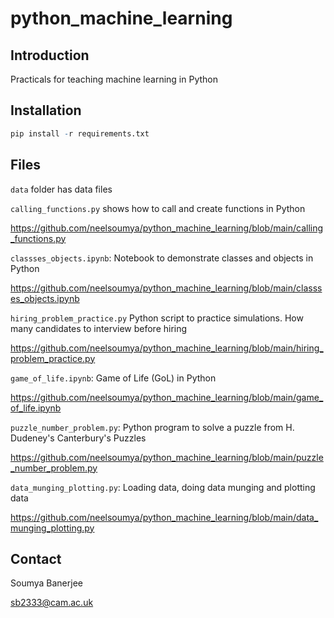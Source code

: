 # python_machine_learning

## Introduction

Practicals for teaching machine learning in Python

## Installation

```R
pip install -r requirements.txt
```

## Files

`data` folder has data files

`calling_functions.py` shows how to call and create functions in Python

https://github.com/neelsoumya/python_machine_learning/blob/main/calling_functions.py


`classses_objects.ipynb`: Notebook to demonstrate classes and objects in Python

https://github.com/neelsoumya/python_machine_learning/blob/main/classses_objects.ipynb

`hiring_problem_practice.py` Python script to practice simulations. How many candidates to interview before hiring

https://github.com/neelsoumya/python_machine_learning/blob/main/hiring_problem_practice.py

`game_of_life.ipynb`: Game of Life (GoL) in Python

https://github.com/neelsoumya/python_machine_learning/blob/main/game_of_life.ipynb


`puzzle_number_problem.py`: Python program to solve a puzzle from H. Dudeney's Canterbury's Puzzles

https://github.com/neelsoumya/python_machine_learning/blob/main/puzzle_number_problem.py



`data_munging_plotting.py`: Loading data, doing data munging and plotting data

https://github.com/neelsoumya/python_machine_learning/blob/main/data_munging_plotting.py


## Contact

Soumya Banerjee

sb2333@cam.ac.uk

